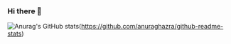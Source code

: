 ### Hi there 👋

![Anurag's GitHub stats](https://github-readme-stats.vercel.app/api?username=adityeah2k&theme=highcontrast&show_icons=true)(https://github.com/anuraghazra/github-readme-stats)

<!--
**adityeah2k/adityeah2k** is a ✨ _special_ ✨ repository because its `README.md` (this file) appears on your GitHub profile.

Here are some ideas to get you started:

- 🔭 I’m currently working on ...
- 🌱 I’m currently learning ...
- 👯 I’m looking to collaborate on ...
- 🤔 I’m looking for help with ...
- 💬 Ask me about ...
- 📫 How to reach me: ...
- 😄 Pronouns: ...
- ⚡ Fun fact: ...
-->
